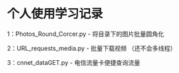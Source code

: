 
# 个人使用学习记录



1：Photos_Round_Corcer.py - 将目录下的图片批量圆角化

2：URL_requests_media.py - 批量下载视频 （还不会多线程）

3：cnnet_dataGET.py - 电信流量卡便捷查询流量
